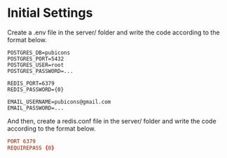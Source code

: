 # Initial Settings
Create a .env file in the server/ folder and write the code according to the format below.

```env
POSTGRES_DB=pubicons
POSTGRES_PORT=5432
POSTGRES_USER=root
POSTGRES_PASSWORD=...

REDIS_PORT=6379
REDIS_PASSWORD={0}

EMAIL_USERNAME=pubicons@gmail.com
EMAIL_PASSWORD=...
```

And then, create a redis.conf file in the server/ folder and write the code according to the format below.

```conf
PORT 6379
REQUIREPASS {0}
```